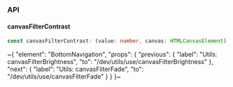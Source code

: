 

### API

#### canvasFilterContrast

```ts
const canvasFilterContrast: (value: number, canvas: HTMLCanvasElement) => HTMLCanvasElement;
```


~{
  "element": "BottomNavigation",
  "props": {
    "previous": {
      "label": "Utils: canvasFilterBrightness",
      "to": "/dev/utils/use/canvasFilterBrightness"
    },
    "next": {
      "label": "Utils: canvasFilterFade",
      "to": "/dev/utils/use/canvasFilterFade"
    }
  }
}~
